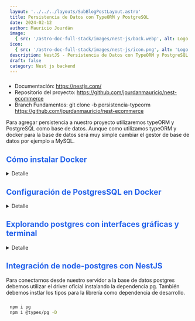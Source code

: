 ```yaml
---
layout: '../../../layouts/SubBlogPostLayout.astro'
title: Persistencia de Datos con TypeORM y PostgreSQL
date: 2024-02-12
author: Mauricio Jourdán
image:
  { src: '/astro-doc-full-stack/images/nest-js/back.webp', alt: Logo nest js' }
icon:
  { src: '/astro-doc-full-stack/images/nest-js/icon.png', alt: 'Logo Nest js' }
description: NestJS - Persistencia de Datos con TypeORM y PostgreSQL
draft: false
category: Nest js backend
---
```


- Documentación: https://nestjs.com/
- Repositorio del proyecto: https://github.com/jourdanmauricio/nest-ecommerce
- Branch Fundamentos: git clone -b persistencia-typeorm https://github.com/jourdanmauricio/nest-ecommerce

Para agregar persistencia a nuestro proyecto utilizaremos typeORM y PostgreSQL como base de datos. Aunque como utilizamos typeORM y docker para la base de datos será muy simple cambiar el gestor de base de datos por ejemplo a MySQL.

## Cómo instalar Docker

<details>
<summary>Detalle</summary>

### Instalación en Windows con WSL

Debes descargar el instalador desde la página de Docker for Windows.

Cuando ya tienes instalado Docker Desktop dentro de tus programas debes abrirlo y debes asegurarte que la opción “Use the WSL 2 based engine” está habilitada:

Luego en la sección “Resources > WSL Integration”, asegurarate que la opcion “Enable integration with my default WSL distro”, este habilitada:

Puedes ver más detalles de Docker con WLS en https://docs.docker.com/desktop/wsl/

### Instalación en Windows

Debes descargar el instalador desde la página de Docker for Windows -> https://docs.docker.com/desktop/install/windows-install/

Cuando ya tienes instalado Docker Desktop dentro de tus programas, una de las cosas que debes tener en cuenta en la instalación con Windows es que debes contar con Windows 10 de 64 Bits o superior y debes habilitar el Hyper-V de Windows.

Si quieres conocer los detalles, aquí te dejo el detalle como habilitar Hyper-V desde la Interfaz de Windows -> https://learn.microsoft.com/en-us/virtualization/hyper-v-on-windows/quick-start/enable-hyper-v

### Instalación en macOS

En Mac tienes dos opciones. Todo dependerá si tienes los nuevos chips M1 o Intel, ya que hay un instalable apropiado para ambas arquitecturas de chip. Puedes escoger el instalable desde https://docs.docker.com/desktop/install/mac-install/

Adicionalmente, si cuentas con los nuevos chips M1, debes ejecutar la siguiente instrucción en tu terminal softwareupdate --install-rosetta

Una vez descargues el instalador adecuado, solo debes seguir los pasos y pasar Docker Desktop a tus aplicaciones.

### Instalación en Ubuntu

Estos son los pasos para instalarlo dentro de Ubuntu, sin embargo, también puedes ver directamente en https://docs.docker.com/engine/install/ubuntu/

```bash
sudo apt-get update
sudo apt-get install \
    ca-certificates \
    curl \
    gnupg \
    lsb-release

sudo mkdir -p /etc/apt/keyrings

curl -fsSL https://download.docker.com/linux/ubuntu/gpg | sudo gpg --dearmor -o /etc/apt/keyrings/docker.gpg

echo \
  "deb [arch=$(dpkg --print-architecture) signed-by=/etc/apt/keyrings/docker.gpg] https://download.docker.com/linux/ubuntu \
  $(lsb_release -cs) stable" | sudo tee /etc/apt/sources.list.d/docker.list > /dev/null

sudo apt-get update
sudo apt-get install docker-ce docker-ce-cli containerd.io docker-compose-plugin
sudo docker run hello-world
```

Para otras distribuciones de Linux:

- Install Docker Engine on CentOS
- Install Docker Engine on Debian
- Install Docker Engine on Fedora

</details>

## Configuración de PostgresSQL en Docker

<details>
<summary>Detalle</summary>

Utilizamos docker como contenedor para correr bases de datos, así no tendremos problemas de configuración, drivers, sistemas operativos, etc. No lidiamos con problemas de instalación.

Veamos cono levantar PostgreSQL en un contenedor.

> Instalar la extensión para VSCode YAML (Red Hat), ya que docker-compose utiliza YAML para su configuración.

Creamos un archivo llamado docker-compose.yml en la raiź del proyecto.

```yml
# docker-compose.yml
version: '3.3'

services:
  postgres:
    image: postgres:13
    environment:
      - POSTGRES_DB=my_db
      - POSTGRES_USER=root
      - POSTGRES_PASSWORD=123456
    ports:
      - '5432:5432'
```

Levantamos el servicio:

```bash
docker-compose up -d postgres
```

Verificamos que el contenedor quedo en ejecución en segundo plano

```bash
docker-compose ps

          Name                        Command              State                    Ports
-----------------------------------------------------------------------------------------------------------
my-ecommmerce_postgres_1   docker-entrypoint.sh postgres   Up      0.0.0.0:5432->5432/tcp,:::5432->5432/tcp
```

```bash
# Baja el contenedor
docker-compose down
```

Por defecto docker no posee estado, es de tipo statless, no posee persistencia. Esto quiere decir, que si bajamos el contenedor perderemos los datos de la base de datos. Para generar persitencia debemos definir un volumen en nuestro archivo de configuración.

La siguiente configuración creará una carpeta ./postgres_data. Como forma parte del proyecto debemos incluir /postgres_data en el .gitignore .

```yml
# docker-compose.yml
version: '3.3'

services:
  postgres:
    image: postgres:13
    environment:
      - POSTGRES_DB=my_db
      - POSTGRES_USER=root
      - POSTGRES_PASSWORD=123456
    ports:
      - '5432:5432'
    volumes:
      - postgres_data:/var/lib/postgresql/data
```

</details>

## Explorando postgres con interfaces gráficas y terminal

<details>
<summary>Detalle</summary>

Desde la terminal podemos ingresar al contenedor y directamente ejecutar comnados SQL.

```bash
# Vemos el log del container
docker-compose logs -f postgres

# Para ingresar al container
docker-compose exec postgres bash

# una vez dentro del container podemos ingresar a la BD
psql -h localhost -d my_db root

# Vemos las tablas de la bd, pero aún no hemos creado ninguna
\d
#Did not find any relations.

# Salimos de la BD
\q

# Salimos del contenedor
exit
```

También podemos utilizar una interfaz gráfica para conectarnos a la base de datos que se encuentra en ejecución dentro del contenedor. Para ello modificaremos el docker-compose configurando un nuevo servicio que llamaremos **pg-admin**.

```yml
# docker-compose.yml
version: '3.3'

services:
  postgres:
    image: postgres:13
    environment:
      - POSTGRES_DB=my_db
      - POSTGRES_USER=root
      - POSTGRES_PASSWORD=123456
    ports:
      - '5432:5432'
    volumes:
      - ./postgres_data:/var/lib/postgresql/data

  pgadmin:
    image: dpage/pgadmin4
    environment:
      - PGADMIN_DEFAULT_EMAIL=root@admin.com
      - PGADMIN_DEFAULT_PASSWORD=root
    ports:
      - '5050:80'
```

Levantamos el nuevo servicio y lo podemos ver en funcionamiento en http://localhost:5050. Nos logueamos con email: root@admin.com y password: root

```bash
docker-compose up -d pgadmin

docker-compose ps

         Name                        Command              State                       Ports
---------------------------------------------------------------------------------------------------------------
my-ecommerce_pgadmin_1    /entrypoint.sh                  Up      443/tcp, 0.0.0.0:5050->80/tcp,:::5050->80/tcp
my-ecommerce_postgres_1   docker-entrypoint.sh postgres   Up      0.0.0.0:5432->5432/tcp,:::5432->5432/tcp
```

![Pg admin login.](/astro-doc-full-stack/images/nest-js/pg-admin.webp)

Para conectarnos a la base de datos debemos crear un nuevo servidor.

Objeto / Register/ Servidor...

En la ventana emergente ingresamos:

Name: my_db

y en la pestaña connection:

Host: postgres
Port: 5432
Maintenance database: postgres
Username: root
Password: 123456

![Pg admin.](/astro-doc-full-stack/images/nest-js/pg-admin2.webp)

Para crear una tabla clickeamos en:
my_db / Bases de Datos / my_db / Esquemas / public y en la parte superior Herramienta de consulta, ingresamos el siguiente comando SQL y presionamos play.

```SQL
CREATE TABLE tasks (
  id serial PRIMARY KEY,
  title VARCHAR (255) NOT NULL,
  completed boolean DEFAULT false
);
```

Si le damos con el boton derecho a eschemas y actualizamos, ya nos debería aparecer **la tabla tasks**.

</details>

## Integración de node-postgres con NestJS

Para conectarnos desde nuestro servidor a la base de datos postgres debemos utilizar el driver oficial instalando la dependencia pg. También debemos instlar los tipos para la librería como dependencia de desarrollo.

```bash
npm i pg
npm i @types/pg -D
```

<style>
  h1 { color: #713f12; }
  h2 { color: #2563eb; }
  h3 { color: #a855f7; }
  img {
    width: 100%;
    height: 100%;
    object-fit: cover;
  }
  img[alt="Nest Inyección de dependencias."] {
  max-width:  400px;
  margin: 0 auto;
  display: block;
  }
  pre {
    padding: 10px;
  }
</style>
